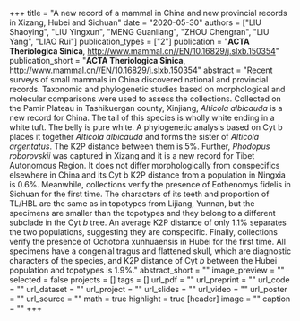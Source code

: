 +++
title = "A new record of a mammal in China and new provincial records in Xizang, Hubei and Sichuan"
date = "2020-05-30"
authors = ["LIU Shaoying", "LIU Yingxun", "MENG Guanliang", "ZHOU Chengran", "LIU Yang", "LIAO Rui"]
publication_types = ["2"]
publication = "**ACTA Theriologica Sinica**, http://www.mammal.cn//EN/10.16829/j.slxb.150354"
publication_short = "**ACTA Theriologica Sinica**, http://www.mammal.cn//EN/10.16829/j.slxb.150354"
abstract = "Recent surveys of small mammals in China discovered national and provincial records. Taxonomic and phylogenetic studies based on morphological and molecular comparisons were used to assess the collections. Collected on the Pamir Plateau in Tashikuergan county, Xinjiang, *Alticola albicauda* is a new record for China. The tail of this species is wholly white ending in a white tuft. The belly is pure white. A phylogenetic analysis based on Cyt b places it together *Alticola albicauda* and forms the sister of *Alticola argentatus*. The K2P distance between them is 5%. Further, *Phodopus roborovskii* was captured in Xizang and it is a new record for Tibet Autonomous Region. It does not differ morphologically from conspecifics elsewhere in China and its Cyt b K2P distance from a population in Ningxia is 0.6%. Meanwhile, collections verify the presence of Eothenomys fidelis in Sichuan for the first time. The characters of its teeth and proportion of TL/HBL are the same as in topotypes from Lijiang, Yunnan, but the specimens are smaller than the topotypes and they belong to a different subclade in the Cyt *b* tree. An average K2P distance of only 1.1% separates the two populations, suggesting they are conspecific. Finally, collections verify the presence of Ochotona xunhuaensis in Hubei for the first time. All specimens have a congenial tragus and flattened skull, which are diagnostic characters of the species, and K2P distance of Cyt *b* between the Hubei population and topotypes is 1.9%."
abstract_short = ""
image_preview = ""
selected = false
projects = []
tags = []
url_pdf = ""
url_preprint = ""
url_code = ""
url_dataset = ""
url_project = ""
url_slides = ""
url_video = ""
url_poster = ""
url_source = ""
math = true
highlight = true
[header]
image = ""
caption = ""
+++